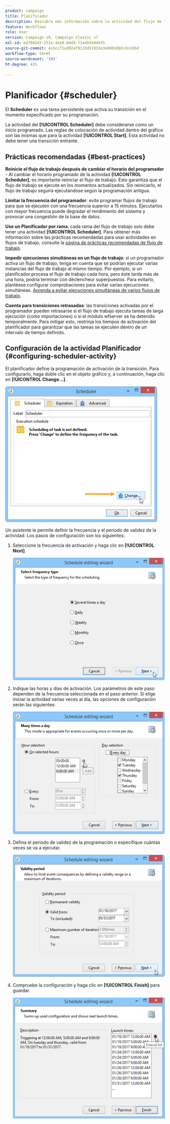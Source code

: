```yaml
---
product: campaign
title: Planificador
description: Descubra más información sobre la actividad del flujo de trabajo Planificador
feature: Workflows
role: User
version: Campaign v8, Campaign Classic v7
exl-id: ed70d2d3-251e-4ee8-84d4-73ad03e8dd35
source-git-commit: 4cbccf1ad02af9133d51933e3e0d010b5c8c43bd
workflow-type: tm+mt
source-wordcount: '393'
ht-degree: 42%

---
```


# Planificador {#scheduler}



El **Scheduler** es una tarea persistente que activa su transición en el momento especificado por su programación.

La actividad del **[!UICONTROL Scheduler]** debe considerarse como un inicio programado. Las reglas de colocación de actividad dentro del gráfico son las mismas que para la actividad **[!UICONTROL Start]**. Esta actividad no debe tener una transición entrante.

## Prácticas recomendadas {#best-practices}

**Reinicie el flujo de trabajo después de cambiar el horario del programador** - Al cambiar el horario programado de la actividad **[!UICONTROL Scheduler]**, es importante reiniciar el flujo de trabajo. Esto garantiza que el flujo de trabajo se ejecute en los momentos actualizados. Sin reiniciarlo, el flujo de trabajo seguirá ejecutándose según la programación antigua.

**Limitar la frecuencia del programador**: evite programar flujos de trabajo para que se ejecuten con una frecuencia superior a 15 minutos. Ejecutarlos con mayor frecuencia puede degradar el rendimiento del sistema y provocar una congestión de la base de datos.

**Use un Planificador por rama**: cada rama del flujo de trabajo solo debe tener una actividad **[!UICONTROL Scheduler]**. Para obtener más información sobre las prácticas recomendadas para usar actividades en flujos de trabajo, consulte la [página de prácticas recomendadas de flujo de trabajo](workflow-best-practices.md#using-activities).

**Impedir ejecuciones simultáneas en un flujo de trabajo**: si un programador activa un flujo de trabajo, tenga en cuenta que se podrían ejecutar varias instancias del flujo de trabajo al mismo tiempo. Por ejemplo, si un planificador procesa el flujo de trabajo cada hora, pero éste tarda más de una hora, podría terminar con déclencheur superpuestos. Para evitarlo, plantéese configurar comprobaciones para evitar varias ejecuciones simultáneas. [Aprenda a evitar ejecuciones simultáneas de varios flujos de trabajo](monitor-workflow-execution.md#preventing-simultaneous-multiple-executions).

**Cuenta para transiciones retrasadas**: las transiciones activadas por el programador pueden retrasarse si el flujo de trabajo ejecuta tareas de larga ejecución (como importaciones) o si el módulo wfserver se ha detenido temporalmente. Para mitigar esto, restrinja los tiempos de activación del planificador para garantizar que las tareas se ejecuten dentro de un intervalo de tiempo definido.

## Configuración de la actividad Planificador {#configuring-scheduler-activity}

El planificador define la programación de activación de la transición. Para configurarlo, haga doble clic en el objeto gráfico y, a continuación, haga clic en **[!UICONTROL Change...]**.

![](assets/s_user_segmentation_scheduler.png)

Un asistente le permite definir la frecuencia y el periodo de validez de la actividad. Los pasos de configuración son los siguientes:

1. Seleccione la frecuencia de activación y haga clic en **[!UICONTROL Next]**.

   ![](assets/s_user_segmentation_scheduler2.png)

1. Indique las horas y días de activación. Los parámetros de este paso dependen de la frecuencia seleccionada en el paso anterior. Si elige iniciar la actividad varias veces al día, las opciones de configuración serán las siguientes:

   ![](assets/s_user_segmentation_scheduler3.png)

1. Defina el periodo de validez de la programación o especifique cuántas veces se va a ejecutar.

   ![](assets/s_user_segmentation_scheduler4.png)

1. Compruebe la configuración y haga clic en **[!UICONTROL Finish]** para guardar.

   ![](assets/s_user_segmentation_scheduler5.png)
